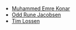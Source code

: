 - [Muhammed Emre Konar](mailto:muhammed.emre.konar@zalando.de)
- [Odd Rune Jacobsen](mailto:odd.rune.jacobsen@zalando.de)
- [Tim Lossen](mailto:tim.lossen@zalando.de)
